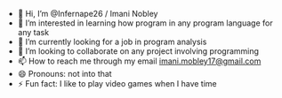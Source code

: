 - 👋 Hi, I’m @Infernape26 / Imani Nobley
- 👀 I’m interested in learning how program in any program language for any task
- 🌱 I’m currently looking for a job in program analysis
- 💞️ I’m looking to collaborate on any project involving programming
- 📫 How to reach me through my email imani.mobley17@gmail.com
- 😄 Pronouns: not into that
- ⚡ Fun fact: I like to play video games when I have time

<!---
Infernape26/Infernape26 is a ✨ special ✨ repository because its `README.md` (this file) appears on your GitHub profile.
You can click the Preview link to take a look at your changes.
--->
